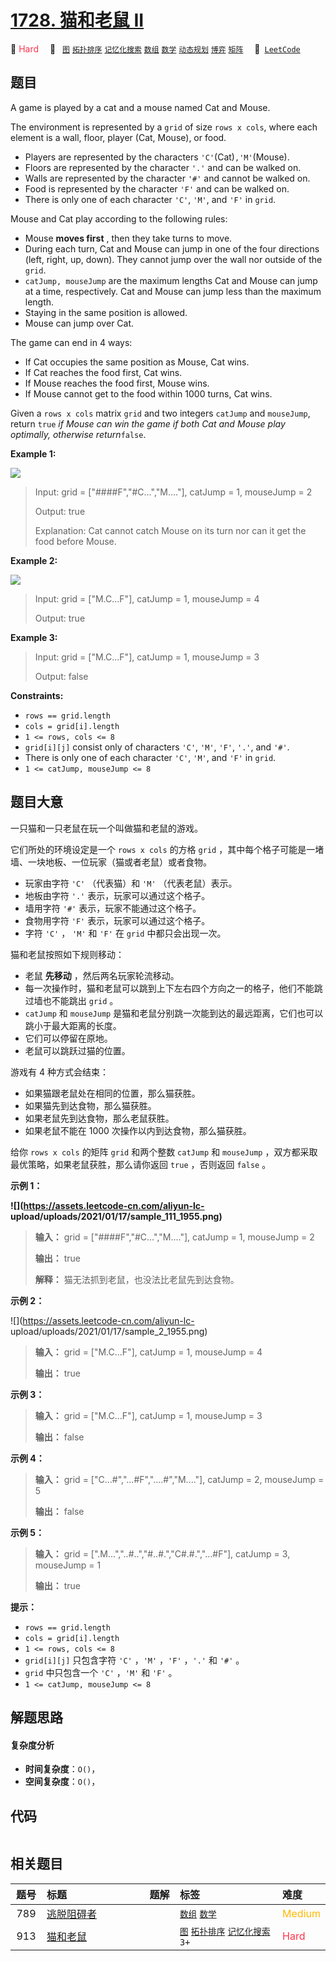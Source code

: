 # [1728. 猫和老鼠 II](https://leetcode.com/problems/cat-and-mouse-ii)

🔴 <font color=#ff334b>Hard</font>&emsp; 🔖&ensp; [`图`](/leetcode/outline/tag/graph.md) [`拓扑排序`](/leetcode/outline/tag/topological-sort.md) [`记忆化搜索`](/leetcode/outline/tag/memoization.md) [`数组`](/leetcode/outline/tag/array.md) [`数学`](/leetcode/outline/tag/math.md) [`动态规划`](/leetcode/outline/tag/dynamic-programming.md) [`博弈`](/leetcode/outline/tag/game-theory.md) [`矩阵`](/leetcode/outline/tag/matrix.md)&emsp; 🔗&ensp;[`LeetCode`](https://leetcode.com/problems/cat-and-mouse-ii)


## 题目

A game is played by a cat and a mouse named Cat and Mouse.

The environment is represented by a `grid` of size `rows x cols`, where each
element is a wall, floor, player (Cat, Mouse), or food.

  * Players are represented by the characters `'C'`(Cat)`,'M'`(Mouse).
  * Floors are represented by the character `'.'` and can be walked on.
  * Walls are represented by the character `'#'` and cannot be walked on.
  * Food is represented by the character `'F'` and can be walked on.
  * There is only one of each character `'C'`, `'M'`, and `'F'` in `grid`.

Mouse and Cat play according to the following rules:

  * Mouse **moves first** , then they take turns to move.
  * During each turn, Cat and Mouse can jump in one of the four directions (left, right, up, down). They cannot jump over the wall nor outside of the `grid`.
  * `catJump, mouseJump` are the maximum lengths Cat and Mouse can jump at a time, respectively. Cat and Mouse can jump less than the maximum length.
  * Staying in the same position is allowed.
  * Mouse can jump over Cat.

The game can end in 4 ways:

  * If Cat occupies the same position as Mouse, Cat wins.
  * If Cat reaches the food first, Cat wins.
  * If Mouse reaches the food first, Mouse wins.
  * If Mouse cannot get to the food within 1000 turns, Cat wins.

Given a `rows x cols` matrix `grid` and two integers `catJump` and
`mouseJump`, return `true` _if Mouse can win the game if both Cat and Mouse
play optimally, otherwise return_`false`.



**Example 1:**

![](https://assets.leetcode.com/uploads/2020/09/12/sample_111_1955.png)

> Input: grid = ["####F","#C...","M...."], catJump = 1, mouseJump = 2
> 
> Output: true
> 
> Explanation: Cat cannot catch Mouse on its turn nor can it get the food before Mouse.

**Example 2:**

![](https://assets.leetcode.com/uploads/2020/09/12/sample_2_1955.png)

> Input: grid = ["M.C...F"], catJump = 1, mouseJump = 4
> 
> Output: true

**Example 3:**

> Input: grid = ["M.C...F"], catJump = 1, mouseJump = 3
> 
> Output: false

**Constraints:**

  * `rows == grid.length`
  * `cols = grid[i].length`
  * `1 <= rows, cols <= 8`
  * `grid[i][j]` consist only of characters `'C'`, `'M'`, `'F'`, `'.'`, and `'#'`.
  * There is only one of each character `'C'`, `'M'`, and `'F'` in `grid`.
  * `1 <= catJump, mouseJump <= 8`


## 题目大意

一只猫和一只老鼠在玩一个叫做猫和老鼠的游戏。

它们所处的环境设定是一个 `rows x cols` 的方格 `grid` ，其中每个格子可能是一堵墙、一块地板、一位玩家（猫或者老鼠）或者食物。

  * 玩家由字符 `'C'` （代表猫）和 `'M'` （代表老鼠）表示。
  * 地板由字符 `'.'` 表示，玩家可以通过这个格子。
  * 墙用字符 `'#'` 表示，玩家不能通过这个格子。
  * 食物用字符 `'F'` 表示，玩家可以通过这个格子。
  * 字符 `'C'` ， `'M'` 和 `'F'` 在 `grid` 中都只会出现一次。

猫和老鼠按照如下规则移动：

  * 老鼠 **先移动** ，然后两名玩家轮流移动。
  * 每一次操作时，猫和老鼠可以跳到上下左右四个方向之一的格子，他们不能跳过墙也不能跳出 `grid` 。
  * `catJump` 和 `mouseJump` 是猫和老鼠分别跳一次能到达的最远距离，它们也可以跳小于最大距离的长度。
  * 它们可以停留在原地。
  * 老鼠可以跳跃过猫的位置。

游戏有 4 种方式会结束：

  * 如果猫跟老鼠处在相同的位置，那么猫获胜。
  * 如果猫先到达食物，那么猫获胜。
  * 如果老鼠先到达食物，那么老鼠获胜。
  * 如果老鼠不能在 1000 次操作以内到达食物，那么猫获胜。

给你 `rows x cols` 的矩阵 `grid` 和两个整数 `catJump` 和 `mouseJump`
，双方都采取最优策略，如果老鼠获胜，那么请你返回 `true` ，否则返回 `false` 。

**示例 1：**

**![](https://assets.leetcode-cn.com/aliyun-lc-
upload/uploads/2021/01/17/sample_111_1955.png)**

> 
> 
> 
> 
> 
> **输入：** grid = ["####F","#C...","M...."], catJump = 1, mouseJump = 2
> 
> **输出：** true
> 
> **解释：** 猫无法抓到老鼠，也没法比老鼠先到达食物。
> 
> 

**示例 2：**

![](https://assets.leetcode-cn.com/aliyun-lc-
upload/uploads/2021/01/17/sample_2_1955.png)

> 
> 
> 
> 
> 
> **输入：** grid = ["M.C...F"], catJump = 1, mouseJump = 4
> 
> **输出：** true
> 
> 

**示例 3：**

> 
> 
> 
> 
> 
> **输入：** grid = ["M.C...F"], catJump = 1, mouseJump = 3
> 
> **输出：** false
> 
> 

**示例 4：**

> 
> 
> 
> 
> 
> **输入：** grid = ["C...#","...#F","....#","M...."], catJump = 2, mouseJump = 5
> 
> **输出：** false
> 
> 

**示例 5：**

> 
> 
> 
> 
> 
> **输入：** grid = [".M...","..#..","#..#.","C#.#.","...#F"], catJump = 3, mouseJump = 1
> 
> **输出：** true
> 
> 

**提示：**

  * `rows == grid.length`
  * `cols = grid[i].length`
  * `1 <= rows, cols <= 8`
  * `grid[i][j]` 只包含字符 `'C'` ，`'M'` ，`'F'` ，`'.'` 和 `'#'` 。
  * `grid` 中只包含一个 `'C'` ，`'M'` 和 `'F'` 。
  * `1 <= catJump, mouseJump <= 8`


## 解题思路

#### 复杂度分析

- **时间复杂度**：`O()`，
- **空间复杂度**：`O()`，

## 代码

```javascript

```

## 相关题目

<!-- prettier-ignore -->
| 题号 | 标题 | 题解 | 标签 | 难度 |
| :------: | :------ | :------: | :------ | :------ |
| 789 | [逃脱阻碍者](https://leetcode.com/problems/escape-the-ghosts) |  |  [`数组`](/leetcode/outline/tag/array.md) [`数学`](/leetcode/outline/tag/math.md) | <font color=#ffb800>Medium</font> |
| 913 | [猫和老鼠](https://leetcode.com/problems/cat-and-mouse) |  |  [`图`](/leetcode/outline/tag/graph.md) [`拓扑排序`](/leetcode/outline/tag/topological-sort.md) [`记忆化搜索`](/leetcode/outline/tag/memoization.md) `3+` | <font color=#ff334b>Hard</font> |

<style>
.blue {
    background-color: #096dd9;
    padding: 0.25rem 0.5rem;
    margin: 0;
    font-size: 0.85em;
    border-radius: 3px;
    color: white;
    font-weight: 500;
}
table th:first-of-type { width: 10%; }
table th:nth-of-type(2) { width: 35%; }
table th:nth-of-type(3) { width: 10%; }
table th:nth-of-type(4) { width: 35%; }
table th:nth-of-type(5) { width: 10%; }
</style>
